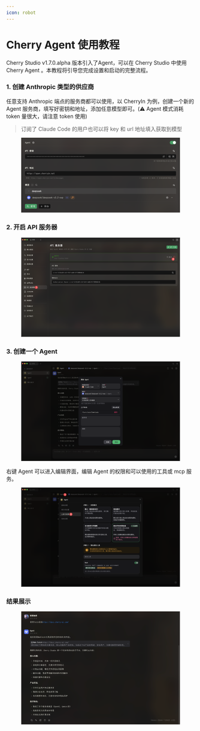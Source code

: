 ```yaml
---
icon: robot
---
```


# Cherry Agent 使用教程

Cherry Studio v1.7.0.alpha 版本引入了Agent，可以在 Cherry Studio 中使用 Cherry Agent 。本教程将引导您完成设置和启动的完整流程。

### 1. 创建 Anthropic 类型的供应商

&#x20;任意支持 Anthropic 端点的服务商都可以使用，以 CherryIn 为例，创建一个新的 Agent 服务商，填写好密钥和地址，添加任意模型即可。(⚠️ Agent 模式消耗 token 量很大，请注意 token 使用)

> 订阅了 Claude Code 的用户也可以将 key 和 url 地址填入获取到模型

<figure><img src="../.gitbook/assets/CleanShot 2025-10-12 at 20.26.35@2x.png" alt=""><figcaption></figcaption></figure>

### 2. 开启 API 服务器

<figure><img src="../.gitbook/assets/CleanShot 2025-10-12 at 19.56.22@2x.png" alt=""><figcaption></figcaption></figure>

### 3. 创建一个 Agent

<figure><img src="../.gitbook/assets/CleanShot 2025-10-12 at 20.24.43@2x.png" alt=""><figcaption></figcaption></figure>

右键 Agent 可以进入编辑界面，编辑 Agent 的权限和可以使用的工具或 mcp 服务。

<figure><img src="../.gitbook/assets/CleanShot 2025-10-12 at 20.25.10@2x (1).png" alt=""><figcaption></figcaption></figure>

### 结果展示

<figure><img src="../.gitbook/assets/CleanShot 2025-10-12 at 20.30.26@2x (1).png" alt=""><figcaption></figcaption></figure>
